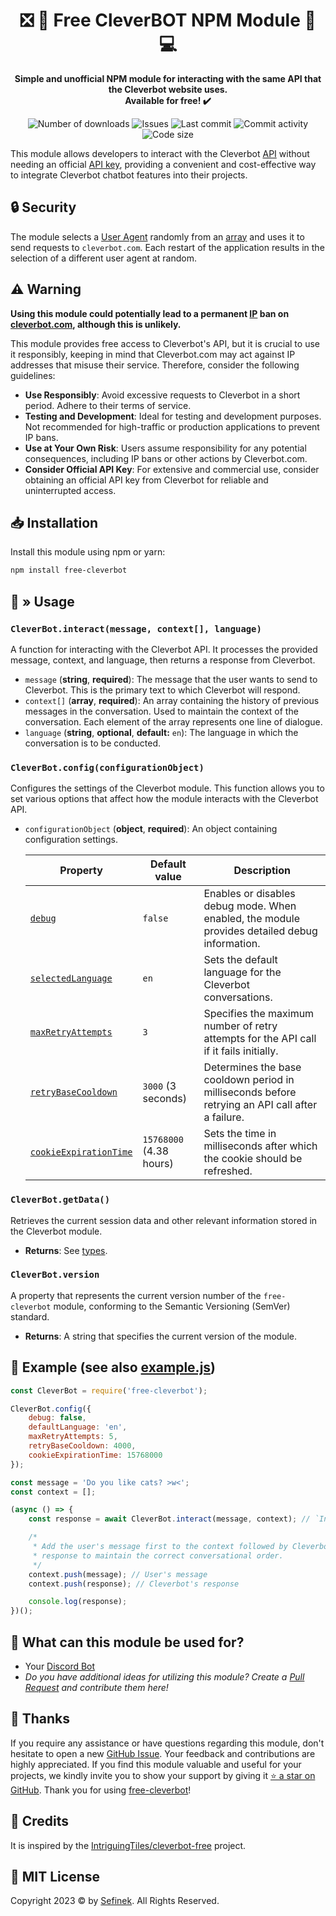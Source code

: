 <div align="center">
    <h1>❎ 💸 Free CleverBOT NPM Module 🤖 💻</h1>
    <p>
        <b>
            Simple and unofficial NPM module for interacting with the same API that the Cleverbot website uses.<br>
            Available for free! ✔️
        </b>
    </p>
    <p>
        <a href="https://www.npmjs.com/package/free-cleverbot" target="_blank" title="free-cleverbot - npm" style="text-decoration:none">
            <img src="https://img.shields.io/npm/dt/free-cleverbot?maxAge=3600" alt="Number of downloads">
            <img src="https://img.shields.io/github/issues/sefinek24/free-cleverbot" alt="Issues">
            <img src="https://img.shields.io/github/last-commit/sefinek24/free-cleverbot" alt="Last commit">
            <img src="https://img.shields.io/github/commit-activity/w/sefinek24/free-cleverbot" alt="Commit activity">
            <img src="https://img.shields.io/github/languages/code-size/sefinek24/free-cleverbot" alt="Code size">
        </a>
    </p>
</div>

This module allows developers to interact with the Cleverbot [API](https://en.wikipedia.org/wiki/API) without needing an official [API key](https://en.wikipedia.org/wiki/API_key),
providing a convenient and cost-effective way to integrate Cleverbot chatbot features into their projects.


## 🔒 Security
The module selects a [User Agent](https://en.wikipedia.org/wiki/User_agent) randomly from an [array](https://github.com/sefinek24/free-cleverbot/blob/17442083acfc4ef29de709b788023b3e7bdb5981/scripts/useragent.js#L1) and uses it to send requests to `cleverbot.com`.
Each restart of the application results in the selection of a different user agent at random.


## ⚠️ Warning
**Using this module could potentially lead to a permanent [IP](https://en.wikipedia.org/wiki/IP_address) ban on [cleverbot.com](https://www.cleverbot.com), although this is unlikely.**

This module provides free access to Cleverbot's API, but it is crucial to use it responsibly, keeping in mind that Cleverbot.com may act against IP addresses that misuse their service.
Therefore, consider the following guidelines:
- **Use Responsibly**: Avoid excessive requests to Cleverbot in a short period. Adhere to their terms of service.
- **Testing and Development**: Ideal for testing and development purposes. Not recommended for high-traffic or production applications to prevent IP bans.
- **Use at Your Own Risk**: Users assume responsibility for any potential consequences, including IP bans or other actions by Cleverbot.com.
- **Consider Official API Key**: For extensive and commercial use, consider obtaining an official API key from Cleverbot for reliable and uninterrupted access.


## 📥 Installation
Install this module using npm or yarn:

```bash
npm install free-cleverbot
```


## 🔧 » Usage

### `CleverBot.interact(message, context[], language)`
A function for interacting with the Cleverbot API. It processes the provided message, context, and language, then returns a response from Cleverbot.

- `message` (**string**, **required**): The message that the user wants to send to Cleverbot. This is the primary text to which Cleverbot will respond.
- `context[]` (**array**, **required**): An array containing the history of previous messages in the conversation. Used to maintain the context of the conversation. Each element of the array represents one line of dialogue.
- `language` (**string**, **optional**, **default:** `en`): The language in which the conversation is to be conducted.

### `CleverBot.config(configurationObject)`
Configures the settings of the Cleverbot module. This function allows you to set various options that affect how the module interacts with the Cleverbot API.

- `configurationObject` (**object**, **required**): An object containing configuration settings.

  | Property                                                                                                                         | Default value           | Description                                                                                      |
  |----------------------------------------------------------------------------------------------------------------------------------|-------------------------|--------------------------------------------------------------------------------------------------|
  | [`debug`](https://github.com/sefinek24/free-cleverbot/blob/36887fa8433b03269da0a40575790d4494814e6a/index.js#L9)                 | `false`                 | Enables or disables debug mode. When enabled, the module provides detailed debug information.    |
  | [`selectedLanguage`](https://github.com/sefinek24/free-cleverbot/blob/36887fa8433b03269da0a40575790d4494814e6a/index.js#L10)     | `en`                    | Sets the default language for the Cleverbot conversations.                                       |
  | [`maxRetryAttempts`](https://github.com/sefinek24/free-cleverbot/blob/36887fa8433b03269da0a40575790d4494814e6a/index.js#L11)     | `3`                     | Specifies the maximum number of retry attempts for the API call if it fails initially.           |
  | [`retryBaseCooldown`](https://github.com/sefinek24/free-cleverbot/blob/36887fa8433b03269da0a40575790d4494814e6a/index.js#L12)    | `3000` (3 seconds)      | Determines the base cooldown period in milliseconds before retrying an API call after a failure. |
  | [`cookieExpirationTime`](https://github.com/sefinek24/free-cleverbot/blob/36887fa8433b03269da0a40575790d4494814e6a/index.js#L13) | `15768000` (4.38 hours) | Sets the time in milliseconds after which the cookie should be refreshed.                        |

### `CleverBot.getData()`
Retrieves the current session data and other relevant information stored in the Cleverbot module.

- **Returns**: See [types](https://github.com/sefinek24/free-cleverbot/blob/c0c6748fb8828a611b005216e768af370cb61ea4/index.d.ts#L64).

### `CleverBot.version`
A property that represents the current version number of the `free-cleverbot` module, conforming to the Semantic Versioning (SemVer) standard.

- **Returns**: A string that specifies the current version of the module.


## 💬 Example (see also [example.js](example.js))
```js
const CleverBot = require('free-cleverbot');

CleverBot.config({
    debug: false,
    defaultLanguage: 'en',
    maxRetryAttempts: 5,
    retryBaseCooldown: 4000,
    cookieExpirationTime: 15768000
});

const message = 'Do you like cats? >w<';
const context = [];

(async () => {
    const response = await CleverBot.interact(message, context); // `Input`, `conversation context`, `language` is not required if you are using `CleverBot.config` with `defaultLanguage`

    /*
     * Add the user's message first to the context followed by Cleverbot's
     * response to maintain the correct conversational order.
     */
    context.push(message); // User's message 
    context.push(response); // Cleverbot's response

    console.log(response);
})();
```


## 🤔 What can this module be used for?
- Your [Discord Bot](https://discord.com/developers/docs/intro)
- *Do you have additional ideas for utilizing this module? Create a [Pull Request](https://github.com/sefinek24/free-cleverbot/pulls) and contribute them here!*


## 💙 Thanks
If you require any assistance or have questions regarding this module, don't hesitate to open a new [GitHub Issue](https://github.com/sefinek24/free-cleverbot/issues).
Your feedback and contributions are highly appreciated.
If you find this module valuable and useful for your projects, we kindly invite you to show your support by giving it [⭐ a star on GitHub](https://github.com/sefinek24/free-cleverbot).
Thank you for using [free-cleverbot](https://www.npmjs.com/package/free-cleverbot)!


## 🔖 Credits
It is inspired by the [IntriguingTiles/cleverbot-free](https://github.com/IntriguingTiles/cleverbot-free) project.


## 📝 MIT License
Copyright 2023 © by [Sefinek](https://sefinek.net). All Rights Reserved.